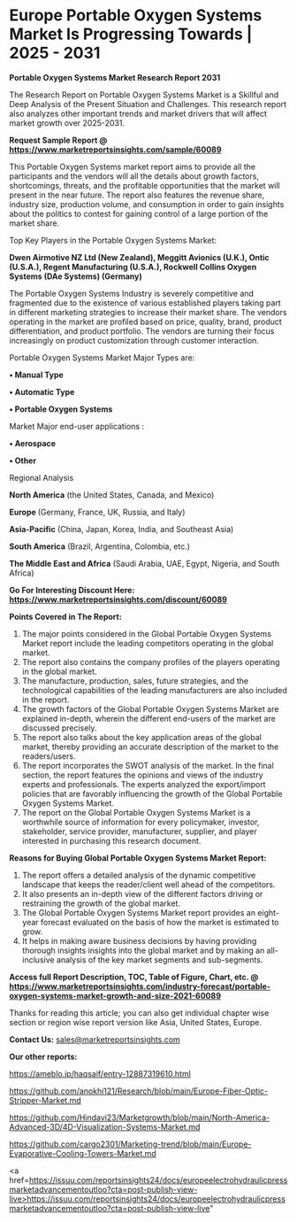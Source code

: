  # Europe Portable Oxygen Systems Market Is Progressing Towards | 2025 - 2031

<strong>Portable Oxygen Systems Market Research Report 2031</strong>

The Research Report on Portable Oxygen Systems Market is a Skillful and Deep Analysis of the Present Situation and Challenges. This research report also analyzes other important trends and market drivers that will affect market growth over 2025-2031.

<strong>Request Sample Report @ <a href=https://www.marketreportsinsights.com/sample/60089>https://www.marketreportsinsights.com/sample/60089</a></strong>

This Portable Oxygen Systems market report aims to provide all the participants and the vendors will all the details about growth factors, shortcomings, threats, and the profitable opportunities that the market will present in the near future. The report also features the revenue share, industry size, production volume, and consumption in order to gain insights about the politics to contest for gaining control of a large portion of the market share.

Top Key Players in the Portable Oxygen Systems Market:

<strong>Dwen Airmotive NZ Ltd (New Zealand), Meggitt Avionics (U.K.), Ontic (U.S.A.), Regent Manufacturing (U.S.A.), Rockwell Collins Oxygen Systems (DAe Systems) (Germany)</strong>

The Portable Oxygen Systems Industry is severely competitive and fragmented due to the existence of various established players taking part in different marketing strategies to increase their market share. The vendors operating in the market are profiled based on price, quality, brand, product differentiation, and product portfolio. The vendors are turning their focus increasingly on product customization through customer interaction.

Portable Oxygen Systems Market Major Types are:

<strong>• Manual Type

• Automatic Type

• Portable Oxygen Systems</strong>

Market Major end-user applications :

<strong>• Aerospace

• Other</strong>

Regional Analysis

</u><strong><b>North America</b></strong> (the United States, Canada, and Mexico)

<strong><b>Europe </b></strong>(Germany, France, UK, Russia, and Italy)

<strong><b>Asia-Pacific</b></strong> (China, Japan, Korea, India, and Southeast Asia)

<strong><b>South America</b></strong> (Brazil, Argentina, Colombia, etc.)

<strong><b>The Middle East and Africa</b></strong> (Saudi Arabia, UAE, Egypt, Nigeria, and South Africa)

<strong>Go For Interesting Discount Here: <a href=https://www.marketreportsinsights.com/discount/60089>https://www.marketreportsinsights.com/discount/60089</a></strong>

<strong>Points Covered in The Report:</strong>
<ol>
  <li>The major points considered in the Global Portable Oxygen Systems Market report include the leading competitors operating in the global market.</li>
  <li>The report also contains the company profiles of the players operating in the global market.</li>
  <li>The manufacture, production, sales, future strategies, and the technological capabilities of the leading manufacturers are also included in the report.</li>
  <li>The growth factors of the Global Portable Oxygen Systems Market are explained in-depth, wherein the different end-users of the market are discussed precisely.</li>
  <li>The report also talks about the key application areas of the global market, thereby providing an accurate description of the market to the readers/users.</li>
  <li>The report incorporates the SWOT analysis of the market. In the final section, the report features the opinions and views of the industry experts and professionals. The experts analyzed the export/import policies that are favorably influencing the growth of the Global Portable Oxygen Systems Market.</li>
  <li>The report on the Global Portable Oxygen Systems Market is a worthwhile source of information for every policymaker, investor, stakeholder, service provider, manufacturer, supplier, and player interested in purchasing this research document.</li>
</ol>
<strong>Reasons for Buying Global Portable Oxygen Systems Market Report:</strong>

<ol>
  <li>The report offers a detailed analysis of the dynamic competitive landscape that keeps the reader/client well ahead of the competitors.</li>
  <li>It also presents an in-depth view of the different factors driving or restraining the growth of the global market.</li>
  <li>The Global Portable Oxygen Systems Market report provides an eight-year forecast evaluated on the basis of how the market is estimated to grow.</li>
  <li>It helps in making aware business decisions by having providing thorough insights insights into the global market and by making an all-inclusive analysis of the key market segments and sub-segments.</li>
</ol>
<strong>Access full Report Description, TOC, Table of Figure, Chart, etc. @ <a href=https://www.marketreportsinsights.com/industry-forecast/portable-oxygen-systems-market-growth-and-size-2021-60089>https://www.marketreportsinsights.com/industry-forecast/portable-oxygen-systems-market-growth-and-size-2021-60089</a></strong>


Thanks for reading this article; you can also get individual chapter wise section or region wise report version like Asia, United States, Europe.

<strong>Contact Us:</strong>
sales@marketreportsinsights.com

<strong>Our other reports:</strong>

<a href=https://ameblo.jp/haqsaif/entry-12887319610.html>https://ameblo.jp/haqsaif/entry-12887319610.html</a>

<a href=https://github.com/anokhi121/Research/blob/main/Europe-Fiber-Optic-Stripper-Market.md>https://github.com/anokhi121/Research/blob/main/Europe-Fiber-Optic-Stripper-Market.md</a>

<a href=https://github.com/Hindavi23/Marketgrowth/blob/main/North-America-Advanced-3D/4D-Visualization-Systems-Market.md>https://github.com/Hindavi23/Marketgrowth/blob/main/North-America-Advanced-3D/4D-Visualization-Systems-Market.md</a>

<a href=https://github.com/cargo2301/Marketing-trend/blob/main/Europe-Evaporative-Cooling-Towers-Market.md>https://github.com/cargo2301/Marketing-trend/blob/main/Europe-Evaporative-Cooling-Towers-Market.md</a>

<a href=https://issuu.com/reportsinsights24/docs/europeelectrohydraulicpressmarketadvancementoutloo?cta=post-publish-view-live>https://issuu.com/reportsinsights24/docs/europeelectrohydraulicpressmarketadvancementoutloo?cta=post-publish-view-live</a>"
